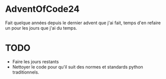 # AdventOfCode24
Fait quelque années depuis le dernier advent que j'ai fait, temps d'en refaire un pour les jours que j'ai du temps.

# TODO
- Faire les jours restants
- Nettoyer le code pour qu'il suit des normes et standards python traditionnels.
